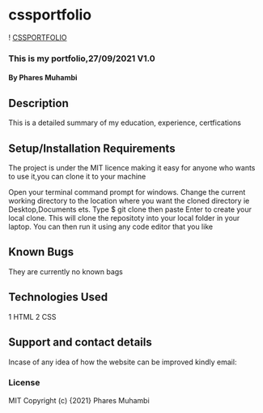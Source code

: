 # cssportfolio
! [CSSPORTFOLIO](images/portfolio.png)
### This is my portfolio,27/09/2021 V1.0
#### By Phares Muhambi
## Description
This is a detailed summary of my education, experience, certfications 
## Setup/Installation Requirements
The project is under the MIT licence making it easy for anyone who wants to use it,you can clone it to your machine

Open your terminal command prompt for windows.
Change the current working directory to the location where you want the cloned directory ie Desktop,Documents ets.
Type $ git clone then paste 
Enter to create your local clone.
This will clone the repositoty into your local folder in your laptop.
You can then run it using any code editor that you like

## Known Bugs
They are currently no known bags
## Technologies Used
1 HTML
2 CSS

## Support and contact details
Incase of any idea of how the website can be improved kindly email:
### License
MIT
Copyright (c) {2021} Phares Muhambi